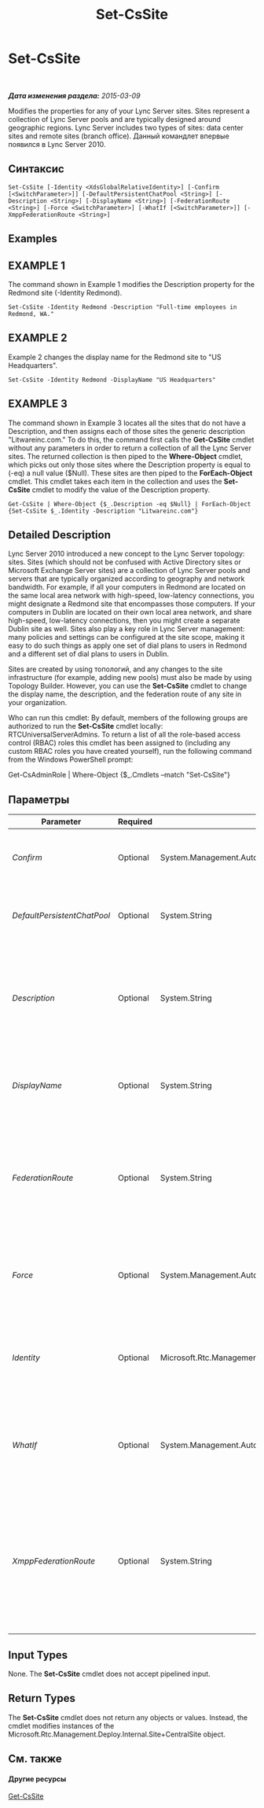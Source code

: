 ﻿---
title: Set-CsSite
TOCTitle: Set-CsSite
ms:assetid: f4165fdb-5828-4e81-b489-7e263b27e36b
ms:mtpsurl: https://technet.microsoft.com/ru-ru/library/Gg413023(v=OCS.15)
ms:contentKeyID: 49311650
ms.date: 05/19/2016
mtps_version: v=OCS.15
ms.translationtype: HT
---

# Set-CsSite

 

_**Дата изменения раздела:** 2015-03-09_

Modifies the properties for any of your Lync Server sites. Sites represent a collection of Lync Server pools and are typically designed around geographic regions. Lync Server includes two types of sites: data center sites and remote sites (branch office). Данный командлет впервые появился в Lync Server 2010.

## Синтаксис

    Set-CsSite [-Identity <XdsGlobalRelativeIdentity>] [-Confirm [<SwitchParameter>]] [-DefaultPersistentChatPool <String>] [-Description <String>] [-DisplayName <String>] [-FederationRoute <String>] [-Force <SwitchParameter>] [-WhatIf [<SwitchParameter>]] [-XmppFederationRoute <String>]

## Examples

## EXAMPLE 1

The command shown in Example 1 modifies the Description property for the Redmond site (-Identity Redmond).

    Set-CsSite -Identity Redmond -Description "Full-time employees in Redmond, WA."

## EXAMPLE 2

Example 2 changes the display name for the Redmond site to "US Headquarters".

    Set-CsSite -Identity Redmond -DisplayName "US Headquarters"

## EXAMPLE 3

The command shown in Example 3 locates all the sites that do not have a Description, and then assigns each of those sites the generic description "Litwareinc.com." To do this, the command first calls the **Get-CsSite** cmdlet without any parameters in order to return a collection of all the Lync Server sites. The returned collection is then piped to the **Where-Object** cmdlet, which picks out only those sites where the Description property is equal to (-eq) a null value ($Null). These sites are then piped to the **ForEach-Object** cmdlet. This cmdlet takes each item in the collection and uses the **Set-CsSite** cmdlet to modify the value of the Description property.

    Get-CsSite | Where-Object {$_.Description -eq $Null} | ForEach-Object {Set-CsSite $_.Identity -Description "Litwareinc.com"}

## Detailed Description

Lync Server 2010 introduced a new concept to the Lync Server topology: sites. Sites (which should not be confused with Active Directory sites or Microsoft Exchange Server sites) are a collection of Lync Server pools and servers that are typically organized according to geography and network bandwidth. For example, if all your computers in Redmond are located on the same local area network with high-speed, low-latency connections, you might designate a Redmond site that encompasses those computers. If your computers in Dublin are located on their own local area network, and share high-speed, low-latency connections, then you might create a separate Dublin site as well. Sites also play a key role in Lync Server management: many policies and settings can be configured at the site scope, making it easy to do such things as apply one set of dial plans to users in Redmond and a different set of dial plans to users in Dublin.

Sites are created by using топологий, and any changes to the site infrastructure (for example, adding new pools) must also be made by using Topology Builder. However, you can use the **Set-CsSite** cmdlet to change the display name, the description, and the federation route of any site in your organization.

Who can run this cmdlet: By default, members of the following groups are authorized to run the **Set-CsSite** cmdlet locally: RTCUniversalServerAdmins. To return a list of all the role-based access control (RBAC) roles this cmdlet has been assigned to (including any custom RBAC roles you have created yourself), run the following command from the Windows PowerShell prompt:

Get-CsAdminRole | Where-Object {$\_.Cmdlets –match "Set-CsSite"}

## Параметры


<table>
<colgroup>
<col style="width: 25%" />
<col style="width: 25%" />
<col style="width: 25%" />
<col style="width: 25%" />
</colgroup>
<thead>
<tr class="header">
<th>Parameter</th>
<th>Required</th>
<th>Type</th>
<th>Description</th>
</tr>
</thead>
<tbody>
<tr class="odd">
<td><p><em>Confirm</em></p></td>
<td><p>Optional</p></td>
<td><p>System.Management.Automation.SwitchParameter</p></td>
<td><p>Запрашивает подтверждение перед выполнением команды.</p></td>
</tr>
<tr class="even">
<td><p><em>DefaultPersistentChatPool</em></p></td>
<td><p>Optional</p></td>
<td><p>System.String</p></td>
<td><p>Fully qualified domain name of the default Persistent Chat pool for the site.</p></td>
</tr>
<tr class="odd">
<td><p><em>Description</em></p></td>
<td><p>Optional</p></td>
<td><p>System.String</p></td>
<td><p>Enables administrators to add additional information to a site object. For example, the Description might include contact information for the site.</p></td>
</tr>
<tr class="even">
<td><p><em>DisplayName</em></p></td>
<td><p>Optional</p></td>
<td><p>System.String</p></td>
<td><p>Friendly name for the site. For example: -DisplayName &quot;North America and South America&quot;.</p></td>
</tr>
<tr class="odd">
<td><p><em>FederationRoute</em></p></td>
<td><p>Optional</p></td>
<td><p>System.String</p></td>
<td><p>Service location of the сервер used to provide a bridge between your internal network and the Internet. For example: -FederationRoute &quot;EdgeServer:atl-edge-001.litwareinc.com&quot;.</p></td>
</tr>
<tr class="even">
<td><p><em>Force</em></p></td>
<td><p>Optional</p></td>
<td><p>System.Management.Automation.SwitchParameter</p></td>
<td><p>Suppresses any confirmation prompts or non-fatal error messages that might occur when you run the cmdlet.</p></td>
</tr>
<tr class="odd">
<td><p><em>Identity</em></p></td>
<td><p>Optional</p></td>
<td><p>Microsoft.Rtc.Management.Xds.XdsGlobalRelativeIdentity</p></td>
<td><p>Name of the site to be modified; for example: -Identity &quot;Redmond&quot;. Do not use the format &quot;site:Redmond&quot; when specifying the identity.</p></td>
</tr>
<tr class="even">
<td><p><em>WhatIf</em></p></td>
<td><p>Optional</p></td>
<td><p>System.Management.Automation.SwitchParameter</p></td>
<td><p>Описывает, что произойдет при выполнении команды без реального выполнения команды.</p></td>
</tr>
<tr class="odd">
<td><p><em>XmppFederationRoute</em></p></td>
<td><p>Optional</p></td>
<td><p>System.String</p></td>
<td><p>Service Identity of the Edge Server used for XMPP (Extensible Messaging and Presence Protocol) federation. For example:</p>
<p>-XmppFederationRoute EdgeServer:atl-xmpp-001.litwareinc.com</p></td>
</tr>
</tbody>
</table>


## Input Types

None. The **Set-CsSite** cmdlet does not accept pipelined input.

## Return Types

The **Set-CsSite** cmdlet does not return any objects or values. Instead, the cmdlet modifies instances of the Microsoft.Rtc.Management.Deploy.Internal.Site+CentralSite object.

## См. также

#### Другие ресурсы

[Get-CsSite](get-cssite.md)

